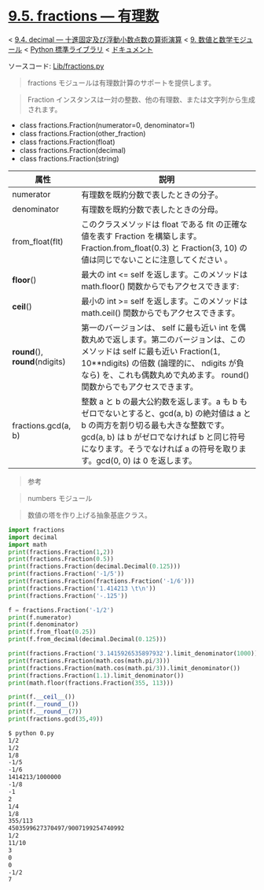 # [9.5. fractions — 有理数](https://docs.python.jp/3/library/fractions.html#module-fractions)

< [9.4. decimal — 十進固定及び浮動小数点数の算術演算](https://docs.python.jp/3/library/decimal.html#module-decimal) < [9. 数値と数学モジュール](https://docs.python.jp/3/library/numeric.html) < [Python 標準ライブラリ](https://docs.python.jp/3/library/index.html#the-python-standard-library) < [ドキュメント](https://docs.python.jp/3/index.html)

ソースコード: [Lib/fractions.py](https://github.com/python/cpython/tree/3.6/Lib/fractions.py)

> fractions モジュールは有理数計算のサポートを提供します。

> Fraction インスタンスは一対の整数、他の有理数、または文字列から生成されます。

* class fractions.Fraction(numerator=0, denominator=1)
* class fractions.Fraction(other_fraction)
* class fractions.Fraction(float)
* class fractions.Fraction(decimal)
* class fractions.Fraction(string)

属性|説明
----|----
numerator|有理数を既約分数で表したときの分子。
denominator|有理数を既約分数で表したときの分母。
from_float(flt)|このクラスメソッドは float である flt の正確な値を表す Fraction を構築します。 Fraction.from_float(0.3) と Fraction(3, 10) の値は同じでないことに注意してください 。
__floor__()|最大の int <= self を返します。このメソッドは math.floor() 関数からでもアクセスできます:
__ceil__()|最小の int >= self を返します。このメソッドは math.ceil() 関数からでもアクセスできます。
__round__(), __round__(ndigits)|第一のバージョンは、 self に最も近い int を偶数丸めで返します。第二のバージョンは、このメソッドは self に最も近い Fraction(1, 10**ndigits) の倍数 (論理的に、 ndigits が負なら) を、これも偶数丸めで丸めます。 round() 関数からでもアクセスできます。
fractions.gcd(a, b)|整数 a と b の最大公約数を返します。a も b もゼロでないとすると、gcd(a, b) の絶対値は a と b の両方を割り切る最も大きな整数です。gcd(a, b) は b がゼロでなければ b と同じ符号になります。そうでなければ a の符号を取ります。gcd(0, 0) は 0 を返します。

> 参考

> numbers モジュール

>    数値の塔を作り上げる抽象基底クラス。

```python
import fractions
import decimal
import math
print(fractions.Fraction(1,2))
print(fractions.Fraction(0.5))
print(fractions.Fraction(decimal.Decimal(0.125)))
print(fractions.Fraction('-1/5'))
print(fractions.Fraction(fractions.Fraction('-1/6')))
print(fractions.Fraction('1.414213 \t\n'))
print(fractions.Fraction('-.125'))

f = fractions.Fraction('-1/2')
print(f.numerator)
print(f.denominator)
print(f.from_float(0.25))
print(f.from_decimal(decimal.Decimal(0.125)))

print(fractions.Fraction('3.1415926535897932').limit_denominator(1000))
print(fractions.Fraction(math.cos(math.pi/3)))
print(fractions.Fraction(math.cos(math.pi/3)).limit_denominator())
print(fractions.Fraction(1.1).limit_denominator())
print(math.floor(fractions.Fraction(355, 113)))

print(f.__ceil__())
print(f.__round__())
print(f.__round__(7))
print(fractions.gcd(35,49))
```
```sh
$ python 0.py 
1/2
1/2
1/8
-1/5
-1/6
1414213/1000000
-1/8
-1
2
1/4
1/8
355/113
4503599627370497/9007199254740992
1/2
11/10
3
0
0
-1/2
7
```

